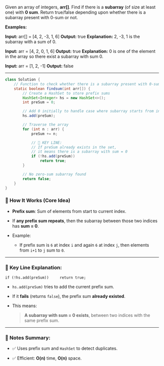 Given an array of integers, **arr[]**. Find if there is a **subarray** (of size at least one) with **0 sum**. Return true/false depending upon whether there is a subarray present with 0-sum or not. 

**Examples:**

**Input:** arr[] = [4, 2, -3, 1, 6]
**Output:** true
**Explanation:** 2, -3, 1 is the subarray with a sum of 0.

**Input:** arr = [4, 2, 0, 1, 6]
**Output:** true
**Explanation:** 0 is one of the element in the array so there exist a subarray with sum 0.

**Input:** arr = [1, 2, -1]
**Output:** false

------------------------------------------------------------------------
```java
class Solution {
    // Function to check whether there is a subarray present with 0-sum or not.
    static boolean findsum(int arr[]) {
        // Create a HashSet to store prefix sums
        HashSet<Integer> hs = new HashSet<>();
        int preSum = 0;

        // Add 0 initially to handle case where subarray starts from index 0
        hs.add(preSum);

        // Traverse the array
        for (int n : arr) {
            preSum += n;

            // 🔑 KEY LINE:
            // If preSum already exists in the set,
            // it means there is a subarray with sum = 0
            if (!hs.add(preSum))
                return true;
        }

        // No zero-sum subarray found
        return false;
    }
}

```

### 🧠 **How It Works (Core Idea)**

- **Prefix sum**: Sum of elements from start to current index.
    
- If **any prefix sum repeats**, then the subarray between those two indices has **sum = 0**.
    
- Example:
    
    - If prefix sum is `6` at index `i` and again `6` at index `j`, then elements from `i+1` to `j` sum to `0`.
        

---

### 🔑 **Key Line Explanation:**


`if (!hs.add(preSum))     return true;`

- `hs.add(preSum)` tries to add the current prefix sum.
    
- If it **fails** (returns `false`), the prefix sum **already existed**.
    
- This means:
    
    > **A subarray with sum = 0 exists**, between two indices with the same prefix sum.
    

---

### 🧾 Notes Summary:

- ✅ Uses prefix sum and `HashSet` to detect duplicates.
    
- ✅ Efficient: **O(n)** time, **O(n)** space.